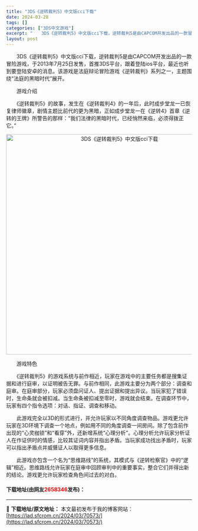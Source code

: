 ```yaml
---
title: "3DS《逆转裁判5》中文版cci下载"
date: 2024-03-28
tags: []
categories: ["3DS中文游戏"]
excerpt: "　　3DS《逆转裁判5》中文版cci下载，逆转裁判5是由CAPCOM开发出品的一款冒险游戏，于2013年7月25日发售，首推3DS平台，跟着登陆ios平台，最近也听到要登陆安卓的消息。该游戏是法庭辩论冒险游戏《逆转裁判》系列之一，主题围绕&ldquo;法庭的黑暗时代&rdquo;展开。 　　游戏介绍&hellip;"
layout: post
---
```


 <p>　　3DS《逆转裁判5》中文版cci下载，逆转裁判5是由CAPCOM开发出品的一款冒险游戏，于2013年7月25日发售，首推3DS平台，跟着登陆ios平台，最近也听到要登陆安卓的消息。该游戏是法庭辩论冒险游戏《逆转裁判》系列之一，主题围绕&ldquo;法庭的黑暗时代&rdquo;展开。</p> <p>　　游戏介绍</p> <p>　　《逆转裁判5》的故事，发生在《逆转裁判4》的一年后，此时成步堂龙一已恢复律师徽章，剧情主题比前代的更为黑暗，正如成步堂龙一在《逆转4》首章《逆转的王牌》所警告的那样：&ldquo;我们法律的黑暗时代，已经悄然来临，必须得拨正它。&rdquo;</p> <p align="center"><img align="" border="0" src="https://lad.sfcrom.cn/wp-content/uploads/2024/03/20240328_660549657cadb.png" width="599" alt="3DS《逆转裁判5》中文版cci下载" /></p> <p>　　游戏特色</p> <p>　　《逆转裁判5》的游戏系统与前作相近，玩家在游戏中的主要任务都是搜集证据和进行庭审，以证明被告无罪。与前作相同，此游戏主要分为两个部分：调查和庭审。在庭审部分，玩家必须盘问证人、提出证据和提出异议。当玩家犯了错误时，生命条就会被扣减。当生命条被扣减至零时，游戏就会结束。在调查环节中，玩家有四个指令选项：对话、指证、调查和移动。</p> <p>　　此游戏完全以3D的形式进行，并允许玩家以不同角度调查物品。游戏更允许玩家在3D环境下调查一个地点，例如用不同的角度调查一间房间。除了包含前作出现的&ldquo;心灵枷锁&rdquo;和&ldquo;看穿&rdquo;外，还新增系统&ldquo;心理分析&rdquo;。心理分析允许玩家分析证人在作证供时的情感，比较其证词内容并指出矛盾。当玩家成功找出矛盾时，玩家可以指出矛盾点并威慑证人以取得更多信息。</p> <p>　　此游戏亦包含一个名为&ldquo;思维路线&rdquo;的系统，其模式与《逆转检察官》中的&ldquo;逻辑&rdquo;相近。思维路线允许玩家在庭审中回顾审判中的重要事实，整合它们并得出新的结论。游戏更允许玩家检查角色间过去的对白。</p> <p><h4>下载地址(由网友<font color="red">2658346</font>发布)：</h4></p> 

---
📖 **下载地址/原文地址：** 本文最初发布于我的博客网站：[https://lad.sfcrom.cn/2024/03/70573/](https://lad.sfcrom.cn/2024/03/70573/)
